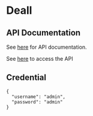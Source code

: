# Deall
## API Documentation
See [here](https://documenter.getpostman.com/view/16899519/UzJQptgE) for API documentation.

See [here](https://www.postman.com/dita-larasati/workspace/public-workspace/collection/16899519-afbd4c1e-5ed7-4da8-aaf8-fcc75751f5ab?action=share&creator=16899519&ctx=documentation) to access the API
## Credential
```
{
  "username": "admin",
  "password": "admin"
}
```